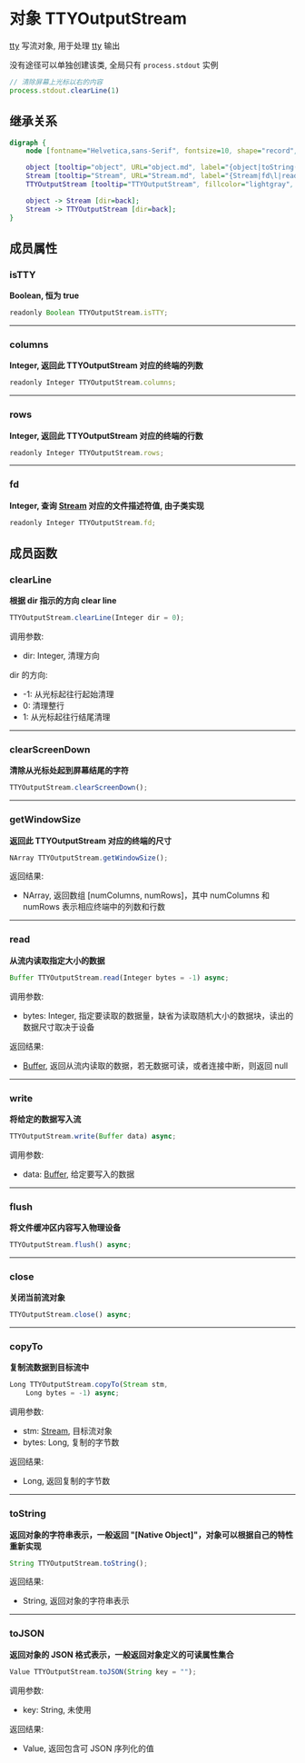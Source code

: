 # 对象 TTYOutputStream
[tty](../../module/ifs/tty.md) 写流对象, 用于处理 [tty](../../module/ifs/tty.md) 输出

没有途径可以单独创建该类, 全局只有 `process.stdout` 实例

```JavaScript
// 清除屏幕上光标以右的内容
process.stdout.clearLine(1)
```

## 继承关系
```dot
digraph {
    node [fontname="Helvetica,sans-Serif", fontsize=10, shape="record", style="filled", fillcolor="white"];

    object [tooltip="object", URL="object.md", label="{object|toString()\ltoJSON()\l}"];
    Stream [tooltip="Stream", URL="Stream.md", label="{Stream|fd\l|read()\lwrite()\lflush()\lclose()\lcopyTo()\l}"];
    TTYOutputStream [tooltip="TTYOutputStream", fillcolor="lightgray", id="me", label="{TTYOutputStream|isTTY\lcolumns\lrows\l|clearLine()\lclearScreenDown()\lgetWindowSize()\l}"];

    object -> Stream [dir=back];
    Stream -> TTYOutputStream [dir=back];
}
```

## 成员属性
        
### isTTY
**Boolean, 恒为 true**

```JavaScript
readonly Boolean TTYOutputStream.isTTY;
```

--------------------------
### columns
**Integer, 返回此 TTYOutputStream 对应的终端的列数**

```JavaScript
readonly Integer TTYOutputStream.columns;
```

--------------------------
### rows
**Integer, 返回此 TTYOutputStream 对应的终端的行数**

```JavaScript
readonly Integer TTYOutputStream.rows;
```

--------------------------
### fd
**Integer, 查询 [Stream](Stream.md) 对应的文件描述符值, 由子类实现**

```JavaScript
readonly Integer TTYOutputStream.fd;
```

## 成员函数
        
### clearLine
**根据 dir 指示的方向 clear line**

```JavaScript
TTYOutputStream.clearLine(Integer dir = 0);
```

调用参数:
* dir: Integer, 清理方向

dir 的方向:
- -1: 从光标起往行起始清理
- 0: 清理整行
- 1: 从光标起往行结尾清理

--------------------------
### clearScreenDown
**清除从光标处起到屏幕结尾的字符**

```JavaScript
TTYOutputStream.clearScreenDown();
```

--------------------------
### getWindowSize
**返回此 TTYOutputStream 对应的终端的尺寸**

```JavaScript
NArray TTYOutputStream.getWindowSize();
```

返回结果:
* NArray, 返回数组 [numColumns, numRows]，其中 numColumns 和 numRows 表示相应终端中的列数和行数

--------------------------
### read
**从流内读取指定大小的数据**

```JavaScript
Buffer TTYOutputStream.read(Integer bytes = -1) async;
```

调用参数:
* bytes: Integer, 指定要读取的数据量，缺省为读取随机大小的数据块，读出的数据尺寸取决于设备

返回结果:
* [Buffer](Buffer.md), 返回从流内读取的数据，若无数据可读，或者连接中断，则返回 null

--------------------------
### write
**将给定的数据写入流**

```JavaScript
TTYOutputStream.write(Buffer data) async;
```

调用参数:
* data: [Buffer](Buffer.md), 给定要写入的数据

--------------------------
### flush
**将文件缓冲区内容写入物理设备**

```JavaScript
TTYOutputStream.flush() async;
```

--------------------------
### close
**关闭当前流对象**

```JavaScript
TTYOutputStream.close() async;
```

--------------------------
### copyTo
**复制流数据到目标流中**

```JavaScript
Long TTYOutputStream.copyTo(Stream stm,
    Long bytes = -1) async;
```

调用参数:
* stm: [Stream](Stream.md), 目标流对象
* bytes: Long, 复制的字节数

返回结果:
* Long, 返回复制的字节数

--------------------------
### toString
**返回对象的字符串表示，一般返回 "[Native Object]"，对象可以根据自己的特性重新实现**

```JavaScript
String TTYOutputStream.toString();
```

返回结果:
* String, 返回对象的字符串表示

--------------------------
### toJSON
**返回对象的 JSON 格式表示，一般返回对象定义的可读属性集合**

```JavaScript
Value TTYOutputStream.toJSON(String key = "");
```

调用参数:
* key: String, 未使用

返回结果:
* Value, 返回包含可 JSON 序列化的值

